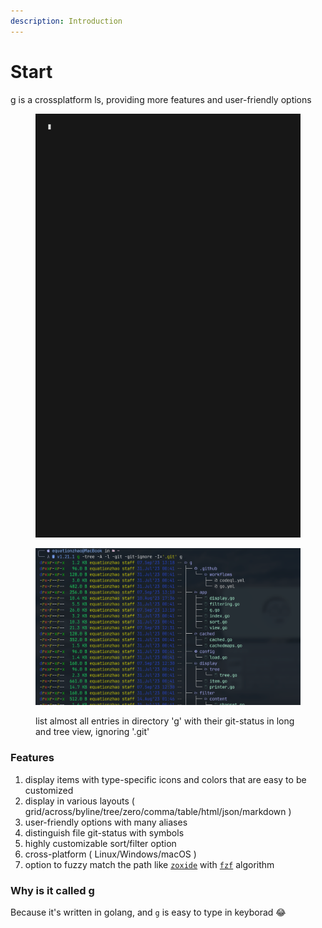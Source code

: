 ```yaml
---
description: Introduction
---
```


# Start

g is a crossplatform ls, providing more features and user-friendly options

<div data-full-width="true">

<figure><img src="https://github.com/Equationzhao/g/blob/master/how-g-works.gif?raw=true" alt=""><figcaption></figcaption></figure>

</div>

<figure><img src=".gitbook/assets/image (8).png" alt=""><figcaption><p>list almost all entries in directory 'g' with their git-status in long and tree view, ignoring '.git'</p></figcaption></figure>

### Features

1. display items with type-specific icons and colors that are easy to be customized
2. display in various layouts ( grid/across/byline/tree/zero/comma/table/html/json/markdown )
3. user-friendly options with many aliases
4. distinguish file git-status with symbols
5. highly customizable sort/filter option
6. cross-platform ( Linux/Windows/macOS )
7. option to fuzzy match the path like [`zoxide`](https://github.com/ajeetdsouza/zoxide) with [`fzf`](https://github.com/junegunn/fzf) algorithm

### Why is it called g

Because it's written in golang, and `g` is easy to type in keyborad :joy:
